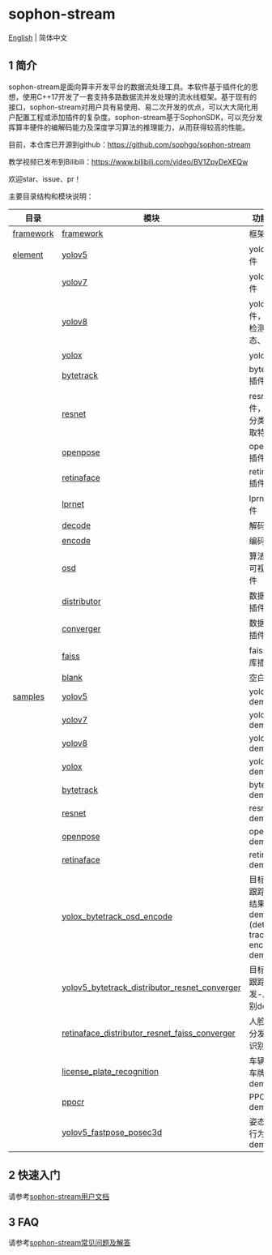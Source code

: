 # sophon-stream

[English](README_EN.md) | 简体中文

## 1 简介

sophon-stream是面向算丰开发平台的数据流处理工具。本软件基于插件化的思想，使用C++17开发了一套支持多路数据流并发处理的流水线框架。基于现有的接口，sophon-stream对用户具有易使用、易二次开发的优点，可以大大简化用户配置工程或添加插件的复杂度。sophon-stream基于SophonSDK，可以充分发挥算丰硬件的编解码能力及深度学习算法的推理能力，从而获得较高的性能。

目前，本仓库已开源到github：https://github.com/sophgo/sophon-stream

教学视频已发布到Bilibili：https://www.bilibili.com/video/BV1ZpvDeXEQw

欢迎star、issue、pr！

主要目录结构和模块说明：

| 目录      | 模块                                             | 功能说明  |
| ------------------------|-------------------------------------------------------------------|---------------------| 
| [framework](./framework)| [framework](./framework)                                          | 框架                        |
| [element](./element)    | [yolov5](./element/algorithm/yolov5)                              | yolov5插件             |
|                         | [yolov7](./element/algorithm/yolov7)                              | yolov7插件             |
|                         | [yolov8](./element/algorithm/yolov8)                              | yolov8插件，支持检测、姿态、分类 |
|                         | [yolox](./element/algorithm/yolox)                                | yolox插件               |
|                         | [bytetrack](./element/algorithm/bytetrack)                        | bytetrack插件       |
|                         | [resnet](./element/algorithm/resnet)                              | resnet插件，支持分类、抽取特征  |
|                         | [openpose](./element/algorithm/openpose)                          | openpose插件       |
|                         | [retinaface](./element/algorithm/retinaface)                      | retinaface插件     |
|                         | [lprnet](./element/algorithm/lprnet)                              | lprnet插件            |
|                         | [decode](./element/multimedia/decode)                             | 解码插件               |
|                         | [encode](./element/multimedia/encode)                             | 编码插件               |
|                         | [osd](./element/multimedia/osd)                                   | 算法结果可视化插件       |
|                         | [distributor](./element/tools/distributor)                        | 数据分发插件       |
|                         | [converger](./element/tools/converger)                            | 数据汇聚插件       |
|                         | [faiss](./element/tools/faiss)                                    | faiss数据库插件         |
|                         | [blank](./element/tools/blank)                                    | 空白插件                |
| [samples](./samples)    | [yolov5](./samples/yolov5)                                        | yolov5 demo                             |
|                         | [yolov7](./samples/yolov7)                                        | yolov7 demo                            |
|                         | [yolov8](./samples/yolov8/)                                       | yolov8 demo                             |
|                         | [yolox](./samples/yolox)                                          | yolox demo                              |
|                         | [bytetrack](./samples/bytetrack)                                  | bytetrack demo                          |
|                         | [resnet](./samples/resnet)                                        | resnet demo                             |
|                         | [openpose](./samples/openpose)                                    | openpose demo                           |
|                         | [retinaface](./samples/retinaface)                                | retinaface demo                         |
|                         | [yolox_bytetrack_osd_encode](./samples/yolox_bytetrack_osd_encode)| 目标检测-跟踪-算法结果推流demo (detect-track-encode demo)|
|                         | [yolov5_bytetrack_distributor_resnet_converger](./samples/yolov5_bytetrack_distributor_resnet_converger)| 目标检测-跟踪-分发-属性识别demo|
|                         | [retinaface_distributor_resnet_faiss_converger](./samples/retinaface_distributor_resnet_faiss_converger)| 人脸检测-分发-人脸识别demo|
|                         | [license_plate_recognition](./samples/license_plate_recognition/) | 车辆检测-车牌识别demo |
|                         | [ppocr](./samples/ppocr/)                                         | PPOCR demo |
|                         | [yolov5_fastpose_posec3d](./samples/yolov5_fastpose_posec3d/)     | 姿态识别-行为识别demo |

## 2 快速入门
请参考[sophon-stream用户文档](./docs/Sophon_Stream_User_Guide.md)

## 3 FAQ
请参考[sophon-stream常见问题及解答](./docs/FAQ.md)
